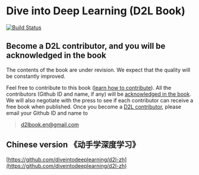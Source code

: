 # Dive into Deep Learning (D2L Book)

[![Build Status](http://ci.diveintodeeplearning.org/job/en/job/master/badge/icon)](http://ci.diveintodeeplearning.org/job/en/job/master/)

## Become a D2L contributor, and you will be acknowledged in the book

The contents of the book are under revision. We expect that the quality will be constantly improved.

Feel free to contribute to this book ([learn how to contribute](http://en.diveintodeeplearning.org/chapter_appendix/how-to-contribute.html)). All the contributors (Github ID and name, if any) will be [acknowledged in the book](http://en.diveintodeeplearning.org/chapter_introduction/preface.html#Thanks). We will also negotiate with the press to see if each contributor can receive a free book when published. Once you become a [D2L contributor](https://github.com/diveintodeeplearning/d2l-en/graphs/contributors), please email your Github ID and name to 

> d2lbook.en@gmail.com


## Chinese version 《动手学深度学习》

[https://github.com/diveintodeeplearning/d2l-zh](https://github.com/diveintodeeplearning/d2l-zh)
